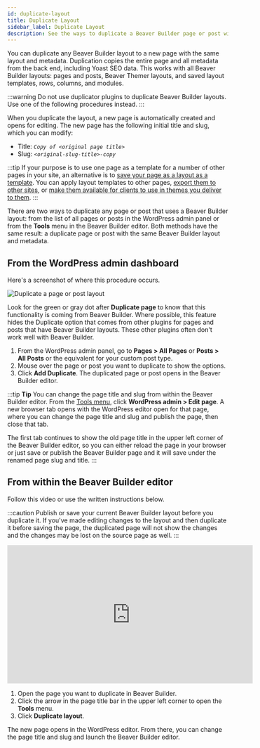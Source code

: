 ```yaml
---
id: duplicate-layout
title: Duplicate Layout
sidebar_label: Duplicate Layout
description: See the ways to duplicate a Beaver Builder page or post with the same layout and metadata.
---
```


You can duplicate any Beaver Builder layout to a new page with the same layout
and metadata. Duplication copies the entire page and all metadata from the back end, including Yoast SEO data. This works with all Beaver Builder layouts: pages and posts, Beaver Themer layouts, and saved layout templates, rows, columns, and modules.

:::warning
Do not use duplicator plugins to duplicate Beaver Builder layouts. Use one of the following procedures instead.
:::

When you duplicate the layout, a new page is automatically created and opens for editing. The new page has the following initial title and slug, which you can modify:

- Title: _`Copy of <original page title>`_
- Slug: _`<original-slug-title>-copy`_

:::tip
If your purpose is to use one page as a template for a number of other pages in your site, an alternative is to [save your page as a layout as a template](layouts/templates/saved-templates.md). You can apply layout templates to other pages, [export them to other sites](layouts/templates/saved-templates.md#export--import), or [make them available for clients to use in themes you deliver to them](settings/template-exporter.md#template-author-guide).
:::

There are two ways to duplicate any page or post that uses a Beaver Builder layout: from the list of all pages or posts in the WordPress admin panel or from the **Tools** menu in the Beaver Builder editor. Both methods have the same result: a duplicate page or post with the same Beaver Builder layout and metadata.

## From the WordPress admin dashboard

Here's a screenshot of where this procedure occurs.

![Duplicate a page or post layout](/img/beaver-builder/basics--duplicate-layout--1.jpg)

Look for the green or gray dot after **Duplicate page** to know that this functionality is coming from Beaver Builder. Where possible, this feature hides the Duplicate option that comes from other plugins for pages and posts that have Beaver Builder layouts. These other plugins often don't work well with Beaver Builder.

1. From the WordPress admin panel, go to **Pages > All Pages** or **Posts > All Posts** or the equivalent for your custom post type.
2. Mouse over the page or post you want to duplicate to show the options.
3. Click **Add Duplicate**.
   The duplicated page or post opens in the Beaver Builder editor.

:::tip **Tip**
You can change the page title and slug from within the Beaver Builder editor. From the [Tools menu](user-interface/tools-menu.md#wordpress-admin), click **WordPress admin > Edit page**. A new browser tab opens with the WordPress editor open for that page, where you can change the page title and slug and publish the page, then close that tab.

The first tab continues to show the old page title in the upper left corner of the Beaver Builder editor, so you can either reload the page in your browser or just save or publish the Beaver Builder page and it will save under the renamed page slug and title.
:::

## From within the Beaver Builder editor

Follow this video or use the written instructions below.

:::caution
Publish or save your current Beaver Builder layout before you duplicate it. If you've made editing changes to the layout and then duplicate it before saving the page, the duplicated page will not show the changes and the changes may be lost on the source page as well.
:::

<div className="embed-responsive">
  <iframe width="560" height="315" src="https://www.youtube.com/embed/CQGuGVLDSnI" title="YouTube video player" frameBorder="0" allow="accelerometer; autoplay; clipboard-write; encrypted-media; gyroscope; picture-in-picture" allowFullscreen></iframe>
</div>

1. Open the page you want to duplicate in Beaver Builder.
2. Click the arrow in the page title bar in the upper left corner to open the **Tools** menu.
3. Click **Duplicate layout**.

The new page opens in the WordPress editor. From there, you can change the page title and slug and launch the Beaver Builder editor.
